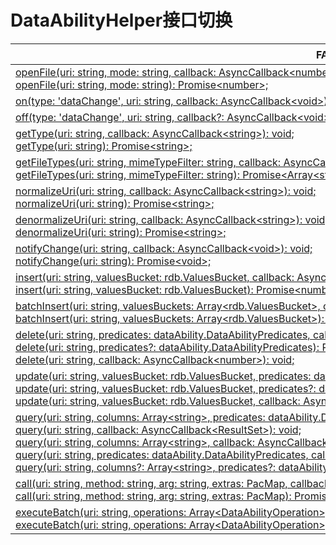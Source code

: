 # DataAbilityHelper接口切换
<!--Kit: Ability Kit-->
<!--Subsystem: Ability-->
<!--Owner: @xialiangwei-->
<!--Designer: @jsjzju-->
<!--Tester: @lixueqing513-->
<!--Adviser: @huipeizi-->


  | FA模型接口 | Stage模型接口对应d.ts文件 | Stage模型对应接口 | 
| -------- | -------- | -------- |
| [openFile(uri:&nbsp;string,&nbsp;mode:&nbsp;string,&nbsp;callback:&nbsp;AsyncCallback&lt;number&gt;):&nbsp;void;](../reference/apis-ability-kit/js-apis-inner-ability-dataAbilityHelper.md#dataabilityhelperopenfile)<br/>[openFile(uri:&nbsp;string,&nbsp;mode:&nbsp;string):&nbsp;Promise&lt;number&gt;;](../reference/apis-ability-kit/js-apis-inner-ability-dataAbilityHelper.md#dataabilityhelperopenfile-1) | \@ohos.data.fileAccess.d.ts | [openFile(uri:&nbsp;string,&nbsp;flags:&nbsp;OPENFLAGS)&nbsp;:&nbsp;Promise&lt;number&gt;;](../reference/apis-core-file-kit/js-apis-fileAccess-sys.md#openfile)<br/>[openFile(uri:&nbsp;string,&nbsp;flags:&nbsp;OPENFLAGS,&nbsp;callback:&nbsp;AsyncCallback&lt;number&gt;)&nbsp;:&nbsp;void;](../reference/apis-core-file-kit/js-apis-fileAccess-sys.md#openfile-1) |
| [on(type:&nbsp;'dataChange',&nbsp;uri:&nbsp;string,&nbsp;callback:&nbsp;AsyncCallback&lt;void&gt;):&nbsp;void;](../reference/apis-ability-kit/js-apis-inner-ability-dataAbilityHelper.md#dataabilityhelperondatachange) | \@ohos.data.dataShare.d.ts | [on(type:&nbsp;'dataChange',&nbsp;uri:&nbsp;string,&nbsp;callback:&nbsp;AsyncCallback&lt;void&gt;):&nbsp;void;](../reference/apis-arkdata/js-apis-data-dataShare-sys.md#ondatachange) |
| [off(type:&nbsp;'dataChange',&nbsp;uri:&nbsp;string,&nbsp;callback?:&nbsp;AsyncCallback&lt;void&gt;):&nbsp;void;](../reference/apis-ability-kit/js-apis-inner-ability-dataAbilityHelper.md#dataabilityhelperoffdatachange) | \@ohos.data.dataShare.d.ts | [off(type:&nbsp;'dataChange',&nbsp;uri:&nbsp;string,&nbsp;callback?:&nbsp;AsyncCallback&lt;void&gt;):&nbsp;void;](../reference/apis-arkdata/js-apis-data-dataShare-sys.md#offdatachange) |
| [getType(uri:&nbsp;string,&nbsp;callback:&nbsp;AsyncCallback&lt;string&gt;):&nbsp;void;](../reference/apis-ability-kit/js-apis-inner-ability-dataAbilityHelper.md#dataabilityhelpergettype)<br/>[getType(uri:&nbsp;string):&nbsp;Promise&lt;string&gt;;](../reference/apis-ability-kit/js-apis-inner-ability-dataAbilityHelper.md#dataabilityhelpergettype-1) | Stage模型无对应接口 | Stage模型不支持uri跨进程访问，建议通过[want携带fd和文件信息](file-processing-apps-startup.md)进行跨进程文件访问 |
| [getFileTypes(uri:&nbsp;string,&nbsp;mimeTypeFilter:&nbsp;string,&nbsp;callback:&nbsp;AsyncCallback&lt;Array&lt;string&gt;&gt;):&nbsp;void;](../reference/apis-ability-kit/js-apis-inner-ability-dataAbilityHelper.md#dataabilityhelpergetfiletypes)<br/>[getFileTypes(uri:&nbsp;string,&nbsp;mimeTypeFilter:&nbsp;string):&nbsp;Promise&lt;Array&lt;string&gt;&gt;;](../reference/apis-ability-kit/js-apis-inner-ability-dataAbilityHelper.md#dataabilityhelpergetfiletypes-1) | Stage模型无对应接口 | Stage模型不支持uri跨进程访问，建议通过[want携带fd和文件信息](file-processing-apps-startup.md)进行跨进程文件访问 |
| [normalizeUri(uri:&nbsp;string,&nbsp;callback:&nbsp;AsyncCallback&lt;string&gt;):&nbsp;void;](../reference/apis-ability-kit/js-apis-inner-ability-dataAbilityHelper.md#dataabilityhelpernormalizeuri)<br/>[normalizeUri(uri:&nbsp;string):&nbsp;Promise&lt;string&gt;;](../reference/apis-ability-kit/js-apis-inner-ability-dataAbilityHelper.md#dataabilityhelpernormalizeuri-1) | \@ohos.data.dataShare.d.ts | [normalizeUri(uri:&nbsp;string,&nbsp;callback:&nbsp;AsyncCallback&lt;string&gt;):&nbsp;void;](../reference/apis-arkdata/js-apis-data-dataShare-sys.md#normalizeuri)<br/>[normalizeUri(uri:&nbsp;string):&nbsp;Promise&lt;string&gt;;](../reference/apis-arkdata/js-apis-data-dataShare-sys.md#normalizeuri-1) |
| [denormalizeUri(uri:&nbsp;string,&nbsp;callback:&nbsp;AsyncCallback&lt;string&gt;):&nbsp;void;](../reference/apis-ability-kit/js-apis-inner-ability-dataAbilityHelper.md#dataabilityhelperdenormalizeuri)<br/>[denormalizeUri(uri:&nbsp;string):&nbsp;Promise&lt;string&gt;;](../reference/apis-ability-kit/js-apis-inner-ability-dataAbilityHelper.md#dataabilityhelperdenormalizeuri-1) | \@ohos.data.dataShare.d.ts | [denormalizeUri(uri:&nbsp;string,&nbsp;callback:&nbsp;AsyncCallback&lt;string&gt;):&nbsp;void;](../reference/apis-arkdata/js-apis-data-dataShare-sys.md#denormalizeuri)<br/>[denormalizeUri(uri:&nbsp;string):&nbsp;Promise&lt;string&gt;;](../reference/apis-arkdata/js-apis-data-dataShare-sys.md#denormalizeuri-1) |
| [notifyChange(uri:&nbsp;string,&nbsp;callback:&nbsp;AsyncCallback&lt;void&gt;):&nbsp;void;](../reference/apis-ability-kit/js-apis-inner-ability-dataAbilityHelper.md#dataabilityhelpernotifychange)<br/>[notifyChange(uri:&nbsp;string):&nbsp;Promise&lt;void&gt;;](../reference/apis-ability-kit/js-apis-inner-ability-dataAbilityHelper.md#dataabilityhelpernotifychange-1) | \@ohos.data.dataShare.d.ts | [notifyChange(uri:&nbsp;string,&nbsp;callback:&nbsp;AsyncCallback&lt;void&gt;):&nbsp;void;](../reference/apis-arkdata/js-apis-data-dataShare-sys.md#notifychange)<br/>[notifyChange(uri:&nbsp;string):&nbsp;Promise&lt;void&gt;;](../reference/apis-arkdata/js-apis-data-dataShare-sys.md#notifychange-1) |
| [insert(uri:&nbsp;string,&nbsp;valuesBucket:&nbsp;rdb.ValuesBucket,&nbsp;callback:&nbsp;AsyncCallback&lt;number&gt;):&nbsp;void;](../reference/apis-ability-kit/js-apis-inner-ability-dataAbilityHelper.md#dataabilityhelperinsert)<br/>[insert(uri:&nbsp;string,&nbsp;valuesBucket:&nbsp;rdb.ValuesBucket):&nbsp;Promise&lt;number&gt;;](../reference/apis-ability-kit/js-apis-inner-ability-dataAbilityHelper.md#dataabilityhelperinsert-1) | \@ohos.data.dataShare.d.ts | [insert(uri:&nbsp;string,&nbsp;value:&nbsp;ValuesBucket,&nbsp;callback:&nbsp;AsyncCallback&lt;number&gt;):&nbsp;void;](../reference/apis-arkdata/js-apis-data-dataShare-sys.md#insert)<br/>[insert(uri:&nbsp;string,&nbsp;value:&nbsp;ValuesBucket):&nbsp;Promise&lt;number&gt;;](../reference/apis-arkdata/js-apis-data-dataShare-sys.md#insert-1) |
| [batchInsert(uri:&nbsp;string,&nbsp;valuesBuckets:&nbsp;Array&lt;rdb.ValuesBucket&gt;,&nbsp;callback:&nbsp;AsyncCallback&lt;number&gt;):&nbsp;void;](../reference/apis-ability-kit/js-apis-inner-ability-dataAbilityHelper.md#dataabilityhelperbatchinsert)<br/>[batchInsert(uri:&nbsp;string,&nbsp;valuesBuckets:&nbsp;Array&lt;rdb.ValuesBucket&gt;):&nbsp;Promise&lt;number&gt;;](../reference/apis-ability-kit/js-apis-inner-ability-dataAbilityHelper.md#dataabilityhelperbatchinsert-1) | \@ohos.data.dataShare.d.ts | [batchInsert(uri:&nbsp;string,&nbsp;values:&nbsp;Array&lt;ValuesBucket&gt;,&nbsp;callback:&nbsp;AsyncCallback&lt;number&gt;):&nbsp;void;](../reference/apis-arkdata/js-apis-data-dataShare-sys.md#batchinsert)<br/>[batchInsert(uri:&nbsp;string,&nbsp;values:&nbsp;Array&lt;ValuesBucket&gt;):&nbsp;Promise&lt;number&gt;;](../reference/apis-arkdata/js-apis-data-dataShare-sys.md#batchinsert-1) |
| [delete(uri:&nbsp;string,&nbsp;predicates:&nbsp;dataAbility.DataAbilityPredicates,&nbsp;callback:&nbsp;AsyncCallback&lt;number&gt;):&nbsp;void;](../reference/apis-ability-kit/js-apis-inner-ability-dataAbilityHelper.md#dataabilityhelperdelete)<br/>[delete(uri:&nbsp;string,&nbsp;predicates?:&nbsp;dataAbility.DataAbilityPredicates):&nbsp;Promise&lt;number&gt;;](../reference/apis-ability-kit/js-apis-inner-ability-dataAbilityHelper.md#dataabilityhelperdelete-1)<br/>[delete(uri:&nbsp;string,&nbsp;callback:&nbsp;AsyncCallback&lt;number&gt;):&nbsp;void;](../reference/apis-ability-kit/js-apis-inner-ability-dataAbilityHelper.md#dataabilityhelperdelete-2) | \@ohos.data.dataShare.d.ts | [delete(uri:&nbsp;string,&nbsp;predicates:&nbsp;dataSharePredicates.DataSharePredicates,&nbsp;callback:&nbsp;AsyncCallback&lt;number&gt;):&nbsp;void;](../reference/apis-arkdata/js-apis-data-dataShare-sys.md#delete)<br/>[delete(uri:&nbsp;string,&nbsp;predicates:&nbsp;dataSharePredicates.DataSharePredicates):&nbsp;Promise&lt;number&gt;;](../reference/apis-arkdata/js-apis-data-dataShare-sys.md#delete-1) |
| [update(uri:&nbsp;string,&nbsp;valuesBucket:&nbsp;rdb.ValuesBucket,&nbsp;predicates:&nbsp;dataAbility.DataAbilityPredicates,&nbsp;callback:&nbsp;AsyncCallback&lt;number&gt;):&nbsp;void;](../reference/apis-ability-kit/js-apis-inner-ability-dataAbilityHelper.md#dataabilityhelperupdate)<br/>[update(uri:&nbsp;string,&nbsp;valuesBucket:&nbsp;rdb.ValuesBucket,&nbsp;predicates?:&nbsp;dataAbility.DataAbilityPredicates):&nbsp;Promise&lt;number&gt;;](../reference/apis-ability-kit/js-apis-inner-ability-dataAbilityHelper.md#dataabilityhelperupdate-1)<br/>[update(uri:&nbsp;string,&nbsp;valuesBucket:&nbsp;rdb.ValuesBucket,&nbsp;callback:&nbsp;AsyncCallback&lt;number&gt;):&nbsp;void;](../reference/apis-ability-kit/js-apis-inner-ability-dataAbilityHelper.md#dataabilityhelperupdate) | \@ohos.data.dataShare.d.ts | [update(uri:&nbsp;string,&nbsp;predicates:&nbsp;dataSharePredicates.DataSharePredicates,&nbsp;value:&nbsp;ValuesBucket,&nbsp;callback:&nbsp;AsyncCallback&lt;number&gt;):&nbsp;void;](../reference/apis-arkdata/js-apis-data-dataShare-sys.md#update)<br/>[update(uri:&nbsp;string,&nbsp;predicates:&nbsp;dataSharePredicates.DataSharePredicates,&nbsp;value:&nbsp;ValuesBucket):&nbsp;Promise&lt;number&gt;;](../reference/apis-arkdata/js-apis-data-dataShare-sys.md#update-1) |
| [query(uri:&nbsp;string,&nbsp;columns:&nbsp;Array&lt;string&gt;,&nbsp;predicates:&nbsp;dataAbility.DataAbilityPredicates,&nbsp;callback:&nbsp;AsyncCallback&lt;ResultSet&gt;):&nbsp;void;](../reference/apis-ability-kit/js-apis-inner-ability-dataAbilityHelper.md#dataabilityhelperquery)<br/>[query(uri:&nbsp;string,&nbsp;callback:&nbsp;AsyncCallback&lt;ResultSet&gt;):&nbsp;void;](../reference/apis-ability-kit/js-apis-inner-ability-dataAbilityHelper.md#dataabilityhelperquery-1)<br/>[query(uri:&nbsp;string,&nbsp;columns:&nbsp;Array&lt;string&gt;,&nbsp;callback:&nbsp;AsyncCallback&lt;ResultSet&gt;):&nbsp;void;](../reference/apis-ability-kit/js-apis-inner-ability-dataAbilityHelper.md#dataabilityhelperquery-2)<br/>[query(uri:&nbsp;string,&nbsp;predicates:&nbsp;dataAbility.DataAbilityPredicates,&nbsp;callback:&nbsp;AsyncCallback&lt;ResultSet&gt;):&nbsp;void;](../reference/apis-ability-kit/js-apis-inner-ability-dataAbilityHelper.md#dataabilityhelperquery-3)<br/>[query(uri:&nbsp;string,&nbsp;columns?:&nbsp;Array&lt;string&gt;,&nbsp;predicates?:&nbsp;dataAbility.DataAbilityPredicates):&nbsp;Promise&lt;ResultSet&gt;;](../reference/apis-ability-kit/js-apis-inner-ability-dataAbilityHelper.md#dataabilityhelperquery-4) | \@ohos.data.dataShare.d.ts | [query(uri:&nbsp;string,&nbsp;predicates:&nbsp;dataSharePredicates.DataSharePredicates,&nbsp;columns:&nbsp;Array&lt;string&gt;,&nbsp;callback:&nbsp;AsyncCallback&lt;DataShareResultSet&gt;):&nbsp;void;](../reference/apis-arkdata/js-apis-data-dataShare-sys.md#query)<br/>[query(uri:&nbsp;string,&nbsp;predicates:&nbsp;dataSharePredicates.DataSharePredicates,&nbsp;columns:&nbsp;Array&lt;string&gt;):&nbsp;Promise&lt;DataShareResultSet&gt;;](../reference/apis-arkdata/js-apis-data-dataShare-sys.md#query-1) |
| [call(uri:&nbsp;string,&nbsp;method:&nbsp;string,&nbsp;arg:&nbsp;string,&nbsp;extras:&nbsp;PacMap,&nbsp;callback:&nbsp;AsyncCallback&lt;PacMap&gt;):&nbsp;void;](../reference/apis-ability-kit/js-apis-inner-ability-dataAbilityHelper.md#dataabilityhelpercall)<br/>[call(uri:&nbsp;string,&nbsp;method:&nbsp;string,&nbsp;arg:&nbsp;string,&nbsp;extras:&nbsp;PacMap):&nbsp;Promise&lt;PacMap&gt;;](../reference/apis-ability-kit/js-apis-inner-ability-dataAbilityHelper.md#dataabilityhelpercall-1) | Stage模型无对应接口 | 暂时未提供对应接口 |
| [executeBatch(uri:&nbsp;string,&nbsp;operations:&nbsp;Array&lt;DataAbilityOperation&gt;,&nbsp;callback:&nbsp;AsyncCallback&lt;Array&lt;DataAbilityResult&gt;&gt;):&nbsp;void;](../reference/apis-ability-kit/js-apis-inner-ability-dataAbilityHelper.md#dataabilityhelperexecutebatch)<br/>[executeBatch(uri:&nbsp;string,&nbsp;operations:&nbsp;Array&lt;DataAbilityOperation&gt;):&nbsp;Promise&lt;Array&lt;DataAbilityResult&gt;&gt;;](../reference/apis-ability-kit/js-apis-inner-ability-dataAbilityHelper.md#dataabilityhelperexecutebatch-1) | Stage模型无对应接口 | 暂时未提供对应接口 |
